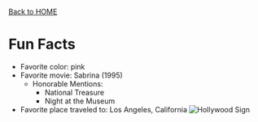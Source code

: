 [Back to HOME](https://github.com/camryngelliott/Midterm-Project-Spring-2023/blob/main/README.md)

# Fun Facts
 * Favorite color: pink
 * Favorite movie: Sabrina (1995)
   * Honorable Mentions:
     * National Treasure
     * Night at the Museum
 * Favorite place traveled to: Los Angeles, California
![Hollywood Sign](https://upload.wikimedia.org/wikipedia/commons/2/2f/Hollywood_sign_%288485145044%29.jpg)
